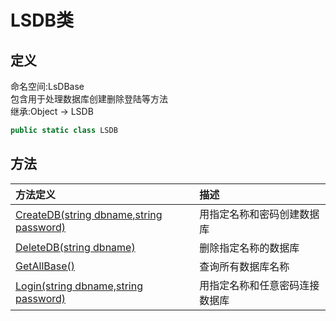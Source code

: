 # LSDB类
## 定义
命名空间:LsDBase    
包含用于处理数据库创建删除登陆等方法    
继承:Object -> LSDB   
```C#
public static class LSDB
```
## 方法
|方法定义|描述|
|:----|:----|
|[CreateDB(string dbname,string password)](/Docs/Functions/LSDB_CreateDB.md)|用指定名称和密码创建数据库|
|[DeleteDB(string dbname)](/Docs/Functions/LSDB_DeleteDB.md)|删除指定名称的数据库|
|[GetAllBase()](/Docs/Functions/LSDB_GetAllBase.md)|查询所有数据库名称|
|[Login(string dbname,string password)](/Docs/Functions/LSDB_Login.md)|用指定名称和任意密码连接数据库|
